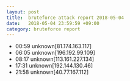 ```yaml
---
layout: post
title:  bruteforce attack report 2018-05-04
date:   2018-05-04 23:59:59 +09:00
category: bruteforce report
---
```


* 00:59 unknown[81.174.163.117]
* 06:05 unknown[196.192.99.109]
* 08:17 unknown[113.161.227.134]
* 17:31 unknown[192.144.130.46]
* 21:58 unknown[40.77.167.112]
